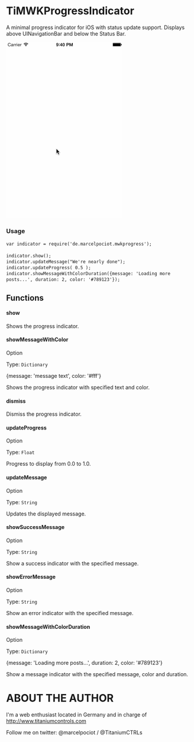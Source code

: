 TiMWKProgressIndicator
===========================================


A minimal progress indicator for iOS with status update support. Displays above UINavigationBar and below the Status Bar.


<img src="images/demo.gif" />

### Usage

	var indicator = require('de.marcelpociot.mwkprogress');

	indicator.show();
	indicator.updateMessage("We're nearly done");
	indicator.updateProgress( 0.5 );
	indicator.showMessageWithColorDuration({message: 'Loading more posts...', duration: 2, color: '#789123'});

## Functions


#### show

Shows the progress indicator.

#### showMessageWithColor
Option

Type: `Dictionary`

{message: 'message text', color: '#fff'}

Shows the progress indicator with specified text and color.

#### dismiss

Dismiss the progress indicator.


#### updateProgress
Option

Type: `Float`  

Progress to display from 0.0 to 1.0.

#### updateMessage
Option

Type: `String`  

Updates the displayed message.


#### showSuccessMessage
Option

Type: `String`  

Show a success indicator with the specified message.

#### showErrorMessage
Option

Type: `String`  

Show an error indicator with the specified message.

#### showMessageWithColorDuration
Option

Type: `Dictionary`  

{message: 'Loading more posts...', duration: 2, color: '#789123'}

Show a message indicator with the specified message, color and duration.


ABOUT THE AUTHOR
========================
I'm a web enthusiast located in Germany and in charge of http://www.titaniumcontrols.com

Follow me on twitter: @marcelpociot / @TitaniumCTRLs